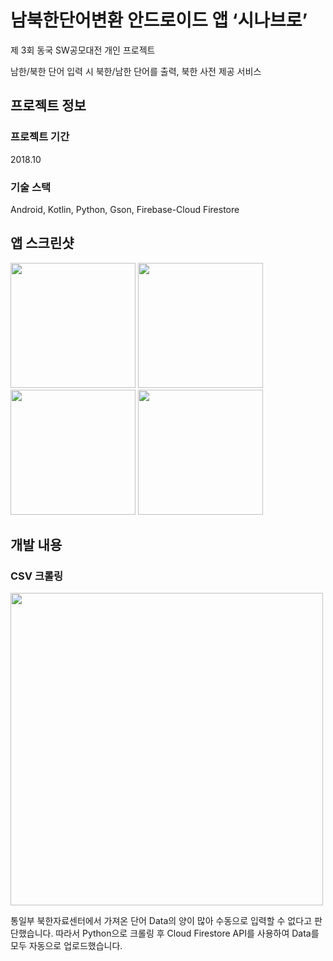 # 남북한단어변환 안드로이드 앱 ‘시나브로’
제 3회 동국 SW공모대전 개인 프로젝트

남한/북한 단어 입력 시 북한/남한 단어를 출력, 북한 사전 제공 서비스

## 프로젝트 정보

### 프로젝트 기간
2018.10

### 기술 스택
Android, Kotlin, Python, Gson, Firebase-Cloud Firestore

## 앱 스크린샷
<img src="https://github.com/hyemdooly/Sinabro/assets/15646373/2fa06e05-ff6f-4f7d-8e5e-a2d5e5248983" width="200"/> <img src="https://github.com/hyemdooly/Sinabro/assets/15646373/fd760e6c-0162-4092-a25e-10885e61b7bf" width="200"/> <img src="https://github.com/hyemdooly/Sinabro/assets/15646373/bd17dbe6-4795-4e39-abba-11c87e3015d1" width="200"/> <img src="https://github.com/hyemdooly/Sinabro/assets/15646373/30b24446-43c8-4a5d-855e-8e3ce4723afe" width="200"/>

## 개발 내용
### CSV 크롤링
<img src="https://github.com/hyemdooly/Sinabro/assets/15646373/3b0bdf2d-5236-4486-a082-0f2277ee2bcf" width="500" />

통일부 북한자료센터에서 가져온 단어 Data의 양이 많아 수동으로 입력할 수 없다고 판단했습니다. 따라서 Python으로 크롤링 후 Cloud Firestore API를 사용하여 Data를 모두 자동으로 업로드했습니다.

